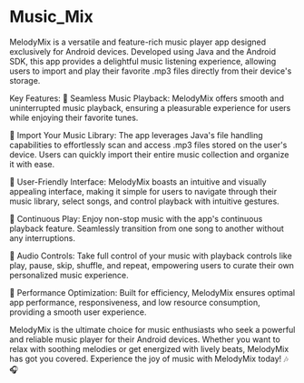 # Music_Mix

MelodyMix is a versatile and feature-rich music player app designed exclusively for Android devices. Developed using Java and the Android SDK, this app provides a delightful music listening experience, allowing users to import and play their favorite .mp3 files directly from their device's storage.

Key Features:
🎵 Seamless Music Playback: MelodyMix offers smooth and uninterrupted music playback, ensuring a pleasurable experience for users while enjoying their favorite tunes.

🎵 Import Your Music Library: The app leverages Java's file handling capabilities to effortlessly scan and access .mp3 files stored on the user's device. Users can quickly import their entire music collection and organize it with ease.

🎵 User-Friendly Interface: MelodyMix boasts an intuitive and visually appealing interface, making it simple for users to navigate through their music library, select songs, and control playback with intuitive gestures.

🎵 Continuous Play: Enjoy non-stop music with the app's continuous playback feature. Seamlessly transition from one song to another without any interruptions.

🎵 Audio Controls: Take full control of your music with playback controls like play, pause, skip, shuffle, and repeat, empowering users to curate their own personalized music experience.

🎵 Performance Optimization: Built for efficiency, MelodyMix ensures optimal app performance, responsiveness, and low resource consumption, providing a smooth user experience.

MelodyMix is the ultimate choice for music enthusiasts who seek a powerful and reliable music player for their Android devices. Whether you want to relax with soothing melodies or get energized with lively beats, MelodyMix has got you covered. Experience the joy of music with MelodyMix today! 🎶🎧
